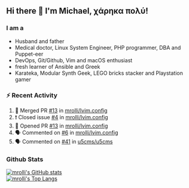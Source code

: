 ## Hi there 👋 I'm Michael, χάρηκα πολύ!

<!--
**mrolli/mrolli** is a ✨ _special_ ✨ repository because its `README.md` (this file) appears on your GitHub profile.

Here are some ideas to get you started:

- 🔭 I’m currently working on ...
- 🌱 I’m currently learning ...
- 👯 I’m looking to collaborate on ...
- 🤔 I’m looking for help with ...
- 💬 Ask me about ...
- 📫 How to reach me: ...
- 😄 Pronouns: ...
- ⚡ Fun fact: ...
-->

### I am a
- Husband and father
- Medical doctor, Linux System Engineer, PHP programmer, DBA and Puppet-eer
- DevOps, Git/Github, Vim and macOS enthusiast
- fresh learner of Ansible and Greek
- Karateka, Modular Synth Geek, LEGO bricks stacker and Playstation gamer 

### :zap: Recent Activity

<!--START_SECTION:activity-->
1. 🎉 Merged PR [#13](https://github.com/mrolli/lvim.config/pull/13) in [mrolli/lvim.config](https://github.com/mrolli/lvim.config)
2. ❗️ Closed issue [#4](https://github.com/mrolli/lvim.config/issues/4) in [mrolli/lvim.config](https://github.com/mrolli/lvim.config)
3. 💪 Opened PR [#13](https://github.com/mrolli/lvim.config/pull/13) in [mrolli/lvim.config](https://github.com/mrolli/lvim.config)
4. 🗣 Commented on [#6](https://github.com/mrolli/lvim.config/issues/6) in [mrolli/lvim.config](https://github.com/mrolli/lvim.config)
5. 🗣 Commented on [#41](https://github.com/u5cms/u5cms/issues/41) in [u5cms/u5cms](https://github.com/u5cms/u5cms)
<!--END_SECTION:activity-->

### Github Stats
[![mrolli's GitHub stats](https://github-readme-stats.vercel.app/api?username=mrolli&count_private=true&show_icons=true&theme=onedark)](https://github.com/anuraghazra/github-readme-stats)  
[![mrolli's Top Langs](https://github-readme-stats.vercel.app/api/top-langs/?username=mrolli&count_private=true&theme=onedark&hide=c%2B%2B,c,html,cmake,makefile&layout=compact)](https://github.com/anuraghazra/github-readme-stats)
